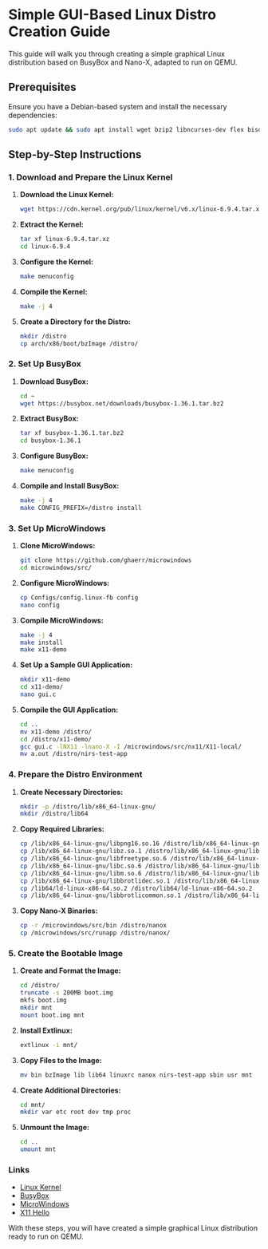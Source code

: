 # Simple GUI-Based Linux Distro Creation Guide

This guide will walk you through creating a simple graphical Linux distribution based on BusyBox and Nano-X, adapted to run on QEMU.

## Prerequisites

Ensure you have a Debian-based system and install the necessary dependencies:

```sh
sudo apt update && sudo apt install wget bzip2 libncurses-dev flex bison bc libelf-dev libssl-dev xz-utils autoconf gcc make libtool git vim libpng-dev libfreetype-dev g++ extlinux nano
```

## Step-by-Step Instructions

### 1. Download and Prepare the Linux Kernel

1. **Download the Linux Kernel:**

   ```sh
   wget https://cdn.kernel.org/pub/linux/kernel/v6.x/linux-6.9.4.tar.xz
   ```

2. **Extract the Kernel:**

   ```sh
   tar xf linux-6.9.4.tar.xz
   cd linux-6.9.4
   ```

3. **Configure the Kernel:**

   ```sh
   make menuconfig
   ```

4. **Compile the Kernel:**

   ```sh
   make -j 4
   ```

5. **Create a Directory for the Distro:**
   ```sh
   mkdir /distro
   cp arch/x86/boot/bzImage /distro/
   ```

### 2. Set Up BusyBox

1. **Download BusyBox:**

   ```sh
   cd ~
   wget https://busybox.net/downloads/busybox-1.36.1.tar.bz2
   ```

2. **Extract BusyBox:**

   ```sh
   tar xf busybox-1.36.1.tar.bz2
   cd busybox-1.36.1
   ```

3. **Configure BusyBox:**

   ```sh
   make menuconfig
   ```

4. **Compile and Install BusyBox:**
   ```sh
   make -j 4
   make CONFIG_PREFIX=/distro install
   ```

### 3. Set Up MicroWindows

1. **Clone MicroWindows:**

   ```sh
   git clone https://github.com/ghaerr/microwindows
   cd microwindows/src/
   ```

2. **Configure MicroWindows:**

   ```sh
   cp Configs/config.linux-fb config
   nano config
   ```

3. **Compile MicroWindows:**

   ```sh
   make -j 4
   make install
   make x11-demo
   ```

4. **Set Up a Sample GUI Application:**

   ```sh
   mkdir x11-demo
   cd x11-demo/
   nano gui.c
   ```

5. **Compile the GUI Application:**
   ```sh
   cd ..
   mv x11-demo /distro/
   cd /distro/x11-demo/
   gcc gui.c -lNX11 -lnano-X -I /microwindows/src/nx11/X11-local/
   mv a.out /distro/nirs-test-app
   ```

### 4. Prepare the Distro Environment

1. **Create Necessary Directories:**

   ```sh
   mkdir -p /distro/lib/x86_64-linux-gnu/
   mkdir /distro/lib64
   ```

2. **Copy Required Libraries:**

   ```sh
   cp /lib/x86_64-linux-gnu/libpng16.so.16 /distro/lib/x86_64-linux-gnu/libpng16.so.16
   cp /lib/x86_64-linux-gnu/libz.so.1 /distro/lib/x86_64-linux-gnu/libz.so.1
   cp /lib/x86_64-linux-gnu/libfreetype.so.6 /distro/lib/x86_64-linux-gnu/libfreetype.so.6
   cp /lib/x86_64-linux-gnu/libc.so.6 /distro/lib/x86_64-linux-gnu/libc.so.6
   cp /lib/x86_64-linux-gnu/libm.so.6 /distro/lib/x86_64-linux-gnu/libm.so.6
   cp /lib/x86_64-linux-gnu/libbrotlidec.so.1 /distro/lib/x86_64-linux-gnu/libbrotlidec.so.1
   cp /lib64/ld-linux-x86-64.so.2 /distro/lib64/ld-linux-x86-64.so.2
   cp /lib/x86_64-linux-gnu/libbrotlicommon.so.1 /distro/lib/x86_64-linux-gnu/libbrotlicommon.so.1
   ```

3. **Copy Nano-X Binaries:**
   ```sh
   cp -r /microwindows/src/bin /distro/nanox
   cp /microwindows/src/runapp /distro/nanox/
   ```

### 5. Create the Bootable Image

1. **Create and Format the Image:**

   ```sh
   cd /distro/
   truncate -s 200MB boot.img
   mkfs boot.img
   mkdir mnt
   mount boot.img mnt
   ```

2. **Install Extlinux:**

   ```sh
   extlinux -i mnt/
   ```

3. **Copy Files to the Image:**

   ```sh
   mv bin bzImage lib lib64 linuxrc nanox nirs-test-app sbin usr mnt
   ```

4. **Create Additional Directories:**

   ```sh
   cd mnt/
   mkdir var etc root dev tmp proc
   ```

5. **Unmount the Image:**
   ```sh
   cd ..
   umount mnt
   ```

### Links

- [Linux Kernel](https://www.kernel.org/)
- [BusyBox](https://busybox.net/)
- [MicroWindows](https://github.com/ghaerr/microwindows)
- [X11 Hello](https://gist.github.com/nir9/098d83c7...)

With these steps, you will have created a simple graphical Linux distribution ready to run on QEMU.

<!-- https://www.youtube.com/watch?v=guSDz5Iwgw0&t=3s -->

